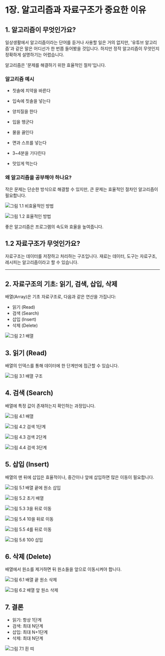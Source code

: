 # 1장. 알고리즘과 자료구조가 중요한 이유

## 1. 알고리즘이 무엇인가요?

일상생활에서 알고리즘이라는 단어를 듣거나 사용할 일은 거의 없지만, '유튜브 알고리즘'과 같은 말은 어디선가 한 번쯤 들어봤을 것입니다. 하지만 정작 알고리즘이 무엇인지 정확하게 설명하기는 어렵습니다.

알고리즘은 '문제를 해결하기 위한 효율적인 절차'입니다.



### 알고리즘 예시

- 칫솔에 치약을 바른다
- 입속에 칫솔을 넣는다
- 양치질을 한다
- 입을 헹군다

- 물을 끓인다
- 면과 스프를 넣는다
- 3~4분을 기다린다
- 맛있게 먹는다



### 왜 알고리즘을 공부해야 하나요?

작은 문제는 단순한 방식으로 해결할 수 있지만, 큰 문제는 효율적인 절차인 알고리즘이 필요합니다.

![그림 1.1 비효율적인 방법](../images/chapter1/figure_01.png)

![그림 1.2 효율적인 방법](../images/chapter1/figure_02.png)



좋은 알고리즘은 프로그램의 속도와 효율을 높여줍니다.



## 1.2 자료구조가 무엇인가요?

자료구조는 데이터를 저장하고 처리하는 구조입니다. 재료는 데이터, 도구는 자료구조, 레시피는 알고리즘이라고 할 수 있습니다.



---

## 2. 자료구조의 기초: 읽기, 검색, 삽입, 삭제

배열(Array)은 기초 자료구조로, 다음과 같은 연산을 가집니다:

- 읽기 (Read)
- 검색 (Search)
- 삽입 (Insert)
- 삭제 (Delete)

![그림 2.1 배열](../images/chapter1/figure_03.png)



## 3. 읽기 (Read)

배열의 인덱스를 통해 데이터에 한 단계만에 접근할 수 있습니다.

![그림 3.1 배열 구조](../images/chapter1/figure_04.png)



## 4. 검색 (Search)

배열에 특정 값이 존재하는지 확인하는 과정입니다.

![그림 4.1 배열](../images/chapter1/figure_05.png)

![그림 4.2 검색 1단계](../images/chapter1/figure_06.png)

![그림 4.3 검색 2단계](../images/chapter1/figure_07.png)

![그림 4.4 검색 3단계](../images/chapter1/figure_08.png)



## 5. 삽입 (Insert)

배열의 맨 뒤에 삽입은 효율적이나, 중간이나 앞에 삽입하면 많은 이동이 필요합니다.

![그림 5.1 배열 끝에 원소 삽입](../images/chapter1/figure_13.png)

![그림 5.2 초기 배열](../images/chapter1/figure_14.png)

![그림 5.3 3을 뒤로 이동](../images/chapter1/figure_15.png)

![그림 5.4 10을 뒤로 이동](../images/chapter1/figure_16.png)

![그림 5.5 4를 뒤로 이동](../images/chapter1/figure_17.png)

![그림 5.6 100 삽입](../images/chapter1/figure_19.png)



## 6. 삭제 (Delete)

배열에서 원소를 제거하면 뒤 원소들을 앞으로 이동시켜야 합니다.

![그림 6.1 배열 끝 원소 삭제](../images/chapter1/figure_21.png)

![그림 6.2 배열 앞 원소 삭제](../images/chapter1/figure_22.png)



## 7. 결론

- 읽기: 항상 1단계
- 검색: 최대 N단계
- 삽입: 최대 N+1단계
- 삭제: 최대 N단계

![그림 7.1 흰 띠](../images/chapter1/figure_23.png)
